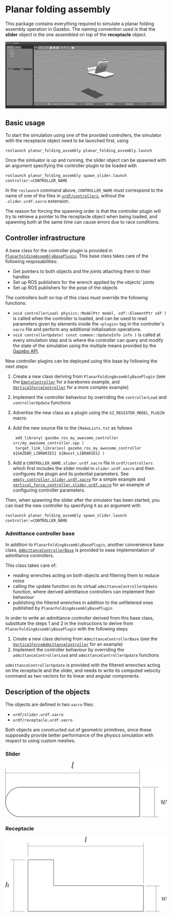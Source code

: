 # Planar folding assembly

This package contains everything required to simulate a planar folding assembly operation in Gazebo.
The naming convention used is that the __slider__ object is the one assembled on top of the __receptacle__ object.

![Simulation screenshot](img/sim_screenshot.bmp)


## Basic usage

To start the simulation using one of the provided controllers, the simulator with the receptacle object need to be launched first, using

```
roslaunch planar_folding_assembly planar_folding_assembly.launch
```

Once the simluator is up and running, the slider object can be spawned with an argument specifying the controller plugin to be loaded with

```
roslaunch planar_folding_assembly spawn_slider.launch controller:=CONTROLLER_NAME
```

In the `roslaunch` command above, `CONTROLLER_NAME` must correspond to the name of one of the files in [`urdf/controllers`](urdf/controllers), without the `.slider.urdf.xacro` extension.

The reason for forcing the spawning order is that the controller plugin will try to retrieve a pointer to the receptacle object when being loaded, and spawning both at the same time can cause errors due to race conditions.

## Controller infrastructure

A base class for the controller plugin is provided in [`PlanarFoldingAssemblyBasePlugin`](src/planar_folding_assembly_base_plugin.h).
This base class takes care of the following resposabilities:

- Get pointers to both objects and the joints attaching them to their handles
- Set up ROS publishers for the wrench applied by the objects' joints
- Set up ROS publishers for the pose of the objects

The controllers built on top of this class must override the following functions:

- `void controllerLoad( physics::ModelPtr model, sdf::ElementPtr sdf )` is called when the controller is loaded, and can be used to read parameters given by elements inside the `<plugin>` tag in the controller's `xacro` file and perform any additional initialisation operations.
- `void controllerUpdate( const common::UpdateInfo info )` is called at every simulation step and is where the controller can query and modify the state of the simulation using the multiple means provided by the [Gazebo API](http://osrf-distributions.s3.amazonaws.com/gazebo/api/2.2.1/index.html).

New controller plugins can be deployed using this base by following the next steps:

1. Create a new class deriving from `PlanarFoldingAssemblyBasePlugin` (see the [`EmptyController`](src/empty_controller.cpp) for a barebones example, and [`VerticalForceController`](src/vertical_force_controller.cpp) for a more complex example)
2. Implement the controller behaviour by overriding the `controllerLoad` and `controllerUpdate` functions
3. Advertise the new class as a plugin using the `GZ_REGISTER_MODEL_PLUGIN` macro
4. Add the new source file to the `CMakeLists.txt` as follows

        add_library( gazebo_ros_my_awesome_controller src/my_awesome_controller.cpp )
        target_link_libraries( gazebo_ros_my_awesome_controller ${GAZEBO_LIBRARIES} ${Boost_LIBRARIES} )

5. Add a `CONTROLLER_NAME.slider.urdf.xacro` file in `urdf/controllers` which first includes the slider model in `slider.urdf.xacro` and then configures the plugin and its potential parameters.
See [`empty_controller.slider.urdf.xacro`](urdf/controllers/empty_controller.slider.urdf.xacro) for a simple example and [`vertical_force_controller.slider.urdf.xacro`](urdf/controllers/vertical_force_controller.slider.urdf.xacro) for an example of configuring controller parameters.

Then, when spawning the slider after the simulator has been started, you can load the new controller by specifying it as an argument with

```
roslaunch planar_folding_assembly spawn_slider.launch controller:=CONTROLLER_NAME
```


### Admittance controller base

In addition to `PlanarFoldingAssemblyBasePlugin`, another convenience base class, [`AdmittanceControllerBase`](src/admittance_controller_base.h) is provided to ease implementation of admittance controllers.

This class takes care of:

- reading wrenches acting on both objects and filtering them to reduce noise
- calling the update function on its virtual `admittanceControllerUpdate` function, where derived admittance controllers can implement their behaviour
- publishing the filtered wrenches in addition to the unfiletered ones published by `PlanarFoldingAssemblyBasePlugin`

In order to write an admittance controller derived from this base class, substitute the steps 1 and 2 in the instructions to derive from `PlanarFoldingAssemblyBasePlugin` with the following steps

1. Create a new class deriving from `AdmittanceControllerBase` (see the [`VerticalForceAdmittanceController`](src/vertical_force_admittance_controller.cpp) for an example)
2. Implement the controller behaviour by overriding the `admittanceControllerLoad` and `admittanceControllerUpdate` functions

`admittanceControllerUpdate` is provided with the filtered wrenches acting on the receptacle and the slider, and needs to write its computed velocity command as two vectors for its linear and angular components.


## Description of the objects

The objects are defined in two `xacro` files:

- `urdf/slider.urdf.xacro`
- `urdf/receptacle.urdf.xacro`

Both objects are constructed out of geometric primitives, since these supposedly provide better performance of the physics simulation with respect to using custom meshes.

### Slider

![Slider object](img/slider.png)

### Receptacle

![Receptacle object](img/receptacle.png)
